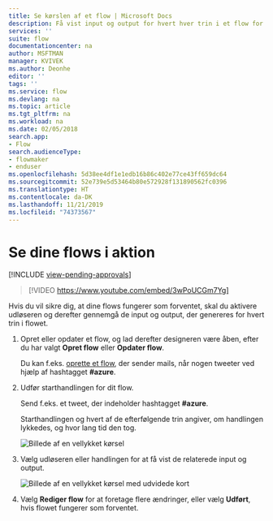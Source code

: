 ```yaml
---
title: Se kørslen af et flow | Microsoft Docs
description: Få vist input og output for hvert hver trin i et flow for at bekræfte, at det fungerer som forventet.
services: ''
suite: flow
documentationcenter: na
author: MSFTMAN
manager: KVIVEK
ms.author: Deonhe
editor: ''
tags: ''
ms.service: flow
ms.devlang: na
ms.topic: article
ms.tgt_pltfrm: na
ms.workload: na
ms.date: 02/05/2018
search.app:
- Flow
search.audienceType:
- flowmaker
- enduser
ms.openlocfilehash: 5d38ee4df1e1edb16b86c402e77ce43ff659dc64
ms.sourcegitcommit: 52e739e5d53464b80e572928f131890562fc0396
ms.translationtype: HT
ms.contentlocale: da-DK
ms.lasthandoff: 11/21/2019
ms.locfileid: "74373567"
---
```

# <a name="watch-your-flows-in-action"></a>Se dine flows i aktion
[!INCLUDE [view-pending-approvals](includes/cc-rebrand.md)]

>[!VIDEO https://www.youtube.com/embed/3wPoUCGm7Yg]

Hvis du vil sikre dig, at dine flows fungerer som forventet, skal du aktivere udløseren og derefter gennemgå de input og output, der genereres for hvert trin i flowet.

1. Opret eller opdater et flow, og lad derefter designeren være åben, efter du har valgt **Opret flow** eller **Opdater flow**.

     Du kan f.eks. [oprette et flow](get-started-logic-flow.md), der sender mails, når nogen tweeter ved hjælp af hashtagget **#azure**.
1. Udfør starthandlingen for dit flow.

    Send f.eks. et tweet, der indeholder hashtagget **#azure**.

    Starthandlingen og hvert af de efterfølgende trin angiver, om handlingen lykkedes, og hvor lang tid den tog.

    ![Billede af en vellykket kørsel](./media/see-a-flow-run/successful-flow-run.png)
1. Vælg udløseren eller handlingen for at få vist de relaterede input og output.

    ![Billede af en vellykket kørsel med udvidede kort](./media/see-a-flow-run/successful-flow-expanded-cards.png)
1. Vælg **Rediger flow** for at foretage flere ændringer, eller vælg **Udført**, hvis flowet fungerer som forventet.
